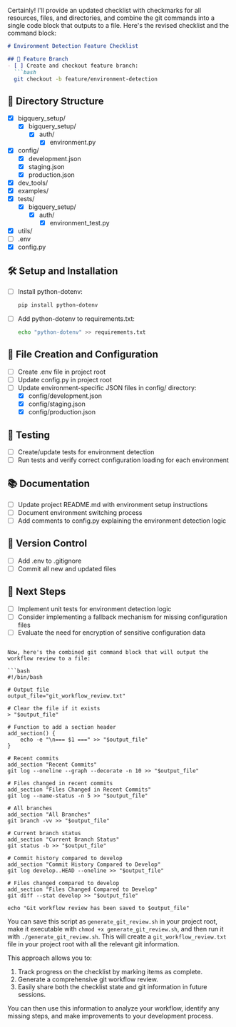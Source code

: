 Certainly! I'll provide an updated checklist with checkmarks for all resources, files, and directories, and combine the git commands into a single code block that outputs to a file. Here's the revised checklist and the command block:

```markdown
# Environment Detection Feature Checklist

## 🌿 Feature Branch
- [ ] Create and checkout feature branch:
  ```bash
  git checkout -b feature/environment-detection
  ```

## 📁 Directory Structure
- [x] bigquery_setup/
  - [x] bigquery_setup/
    - [x] auth/
      - [x] environment.py
- [x] config/
  - [x] development.json
  - [x] staging.json
  - [x] production.json
- [x] dev_tools/
- [x] examples/
- [x] tests/
  - [x] bigquery_setup/
    - [x] auth/
      - [x] environment_test.py
- [x] utils/
- [ ] .env
- [x] config.py

## 🛠 Setup and Installation
- [ ] Install python-dotenv:
  ```bash
  pip install python-dotenv
  ```
- [ ] Add python-dotenv to requirements.txt:
  ```bash
  echo "python-dotenv" >> requirements.txt
  ```

## 📄 File Creation and Configuration
- [ ] Create .env file in project root
- [ ] Update config.py in project root
- [ ] Update environment-specific JSON files in config/ directory:
  - [x] config/development.json
  - [x] config/staging.json
  - [x] config/production.json

## 🧪 Testing
- [ ] Create/update tests for environment detection
- [ ] Run tests and verify correct configuration loading for each environment

## 📚 Documentation
- [ ] Update project README.md with environment setup instructions
- [ ] Document environment switching process
- [ ] Add comments to config.py explaining the environment detection logic

## 🔄 Version Control
- [ ] Add .env to .gitignore
- [ ] Commit all new and updated files

## 🚀 Next Steps
- [ ] Implement unit tests for environment detection logic
- [ ] Consider implementing a fallback mechanism for missing configuration files
- [ ] Evaluate the need for encryption of sensitive configuration data
```

Now, here's the combined git command block that will output the workflow review to a file:

```bash
#!/bin/bash

# Output file
output_file="git_workflow_review.txt"

# Clear the file if it exists
> "$output_file"

# Function to add a section header
add_section() {
    echo -e "\n=== $1 ===" >> "$output_file"
}

# Recent commits
add_section "Recent Commits"
git log --oneline --graph --decorate -n 10 >> "$output_file"

# Files changed in recent commits
add_section "Files Changed in Recent Commits"
git log --name-status -n 5 >> "$output_file"

# All branches
add_section "All Branches"
git branch -vv >> "$output_file"

# Current branch status
add_section "Current Branch Status"
git status -b >> "$output_file"

# Commit history compared to develop
add_section "Commit History Compared to Develop"
git log develop..HEAD --oneline >> "$output_file"

# Files changed compared to develop
add_section "Files Changed Compared to Develop"
git diff --stat develop >> "$output_file"

echo "Git workflow review has been saved to $output_file"
```

You can save this script as `generate_git_review.sh` in your project root, make it executable with `chmod +x generate_git_review.sh`, and then run it with `./generate_git_review.sh`. This will create a `git_workflow_review.txt` file in your project root with all the relevant git information.

This approach allows you to:
1. Track progress on the checklist by marking items as complete.
2. Generate a comprehensive git workflow review.
3. Easily share both the checklist state and git information in future sessions.

You can then use this information to analyze your workflow, identify any missing steps, and make improvements to your development process.